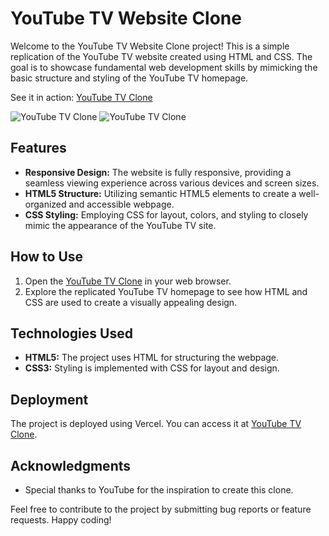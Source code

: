 # YouTube TV Website Clone

Welcome to the YouTube TV Website Clone project! This is a simple replication of the YouTube TV website created using HTML and CSS. The goal is to showcase fundamental web development skills by mimicking the basic structure and styling of the YouTube TV homepage.

See it in action: [YouTube TV Clone](https://youtube-tv-clone.vercel.app/)

![YouTube TV Clone](https://github.com/dominicjibinjames/Youtube_TV_Clone/assets/108563808/e90d9e21-44f7-4687-af53-ae268a174857)
![YouTube TV Clone](https://github.com/dominicjibinjames/Youtube_TV_Clone/assets/108563808/e1ecb832-9785-4dd4-afc2-ad3b72995abf)

## Features

- **Responsive Design:** The website is fully responsive, providing a seamless viewing experience across various devices and screen sizes.
- **HTML5 Structure:** Utilizing semantic HTML5 elements to create a well-organized and accessible webpage.
- **CSS Styling:** Employing CSS for layout, colors, and styling to closely mimic the appearance of the YouTube TV site.

## How to Use

1. Open the [YouTube TV Clone](https://youtube-tv-clone.vercel.app/) in your web browser.
2. Explore the replicated YouTube TV homepage to see how HTML and CSS are used to create a visually appealing design.

## Technologies Used

- **HTML5:** The project uses HTML for structuring the webpage.
- **CSS3:** Styling is implemented with CSS for layout and design.

## Deployment

The project is deployed using Vercel. You can access it at [YouTube TV Clone](https://youtube-tv-clone.vercel.app/).

## Acknowledgments

- Special thanks to YouTube for the inspiration to create this clone.

Feel free to contribute to the project by submitting bug reports or feature requests. Happy coding!
